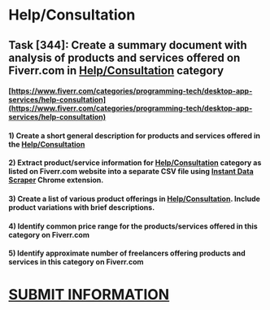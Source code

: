 # Help/Consultation
## Task [344]: Create a summary document with analysis of products and services offered on Fiverr.com in [Help/Consultation](https://www.fiverr.com/categories/programming-tech/desktop-app-services/help-consultation) category
#### [https://www.fiverr.com/categories/programming-tech/desktop-app-services/help-consultation](https://www.fiverr.com/categories/programming-tech/desktop-app-services/help-consultation)
#### 1) Create a short general description for products and services offered in the [Help/Consultation](https://www.fiverr.com/categories/programming-tech/desktop-app-services/help-consultation)
#### 2) Extract product/service information for [Help/Consultation](https://www.fiverr.com/categories/programming-tech/desktop-app-services/help-consultation) category as listed on Fiverr.com website into a separate CSV file using [Instant Data Scraper](https://chrome.google.com/webstore/detail/instant-data-scraper/ofaokhiedipichpaobibbnahnkdoiiah) Chrome extension.
#### 3) Create a list of various product offerings in [Help/Consultation](https://www.fiverr.com/categories/programming-tech/desktop-app-services/help-consultation). Include product variations with brief descriptions.
#### 4) Identify common price range for the products/services offered in this category on Fiverr.com
#### 5) Identify approximate number of freelancers offering products and services in this category on Fiverr.com

# [SUBMIT INFORMATION](https://forms.office.com/r/8AEKjkLxKG)
